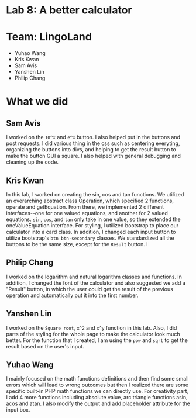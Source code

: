 # Lab 8: A better calculator

# Team: LingoLand
- Yuhao Wang
- Kris Kwan
- Sam Avis
- Yanshen Lin
- Philip Chang

# What we did

## Sam Avis
I worked on the `10^x` and `e^x` button. I also helped put in the buttons and post requests. I did various thing in the css such as centering everyting, organizing the buttons into divs, and helping to get the result button to make the button GUI a square. I also helped with general debugging and cleaning up the code.

## Kris Kwan
In this lab, I worked on creating the sin, cos and tan functions. We utilized an overarching abstract class Operation, which specified 2 functions, operate and getEquation. From there, we implemented 2 different interfaces--one for one valued equations, and another for 2 valued equations. `sin`, `cos`, and `tan` only take in one value, so they extended the oneValueEquation interface. For styling, I utilized bootstrap to place our calculator into a card class. In addition, I changed each input button to utilize bootstrap's `btn btn-secondary` classes. We standardized all the buttons to be the same size, except for the `Result` button.  I

## Philip Chang
I worked on the logarithm and natural logarithm classes and functions. In addition, I changed the font of the calculator and also suggested we add a "Result" button, in which the user could get the result of the previous operation and automatically put it into the first number.

## Yanshen Lin
I worked on the `Square root`, `x^2` and `x^y` function in this lab. Also, I did parts of the styling for the whole page to make the calculator look much better. For the function that I created, I am using the `pow` and `sqrt` to get the result based on the user's input. 

## Yuhao Wang 
I mainly focused on the math functions definitions and then find some small errors which will lead to wrong outcomes but then I realized there are some specific built-in PHP math functions we can directly use. For creativity part, I add 4 more functions including absolute value, arc triangle functions asin, acos and atan. I also modify the output and add placeholder attribute for the input box.
